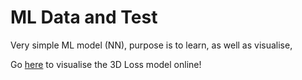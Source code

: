 # ML Data and Test

Very simple ML model (NN), purpose is to learn, as well as visualise,

Go [here](https://definetlynotai.github.io/ML_Test/visualizations/3D_Loss_Plot.html) to visualise the 3D Loss model online!
